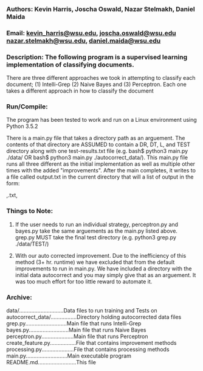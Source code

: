### Authors: Kevin Harris, Joscha Oswald, Nazar Stelmakh, Daniel Maida
### Email: kevin_harris@wsu.edu, joscha.oswald@wsu.edu nazar.stelmakh@wsu.edu, daniel.maida@wsu.edu

### Description: The following program is a supervised learning implementation of classifying documents.
There are three different approaches we took in attempting to classify each document; (1) Intelli-Grep
(2) Naive Bayes and (3) Perceptron. Each one takes a different approach in how to classify the document

### Run/Compile:
The program has been tested to work and run on a Linux environment using Python 3.5.2

There is a main.py file that takes a directory path as an arguement. The contents of that
directory are ASSUMED to contain a DR, DT, L, and TEST directory along with one test-results.txt
file (e.g. bash$ python3 main.py ./data/ OR bash$ python3 main.py ./autocorrect_data/). This main.py
file runs all three different as the initial implementation as well as multiple other times with
the added "improvements". After the main completes, it writes to a file called output.txt
in the current directory that will a list of output in the form:

<Implementation>,<Original File Name>.txt,<Class>

### Things to Note:

1) If the user needs to run an individual strategy, perceptron.py and bayes.py take the same
arguements as the main.py listed above. grep.py MUST take the final test directory 
(e.g. python3 grep.py ./data/TEST/)

2) With our auto corrected improvement. Due to the inefficiency of this method (3+ hr. runtime)
we have excluded that from the default improvements to run in main.py. We have included a directory
with the initial data autocorrect and you may simply give that as an arguement. It was too much
effort for too little reward to automate it.

### Archive:
data/.............................Data files to run training and Tests on
autocorrect_data/.................Directory holding autocorrected data files
grep.py...........................Main file that runs Intelli-Grep
bayes.py..........................Main file that runs Naive Bayes
perceptron.py.....................Main file that runs Perceptron
create_feature.py.................File that contains improvement methods
processing.py.....................File that contains processing methods
main.py...........................Main executable program
README.md.........................This file

